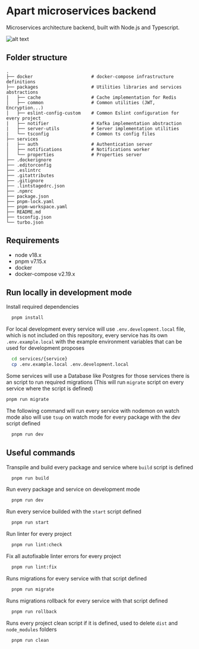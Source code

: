 # Apart microservices backend

Microservices architecture backend, built with Node.js and Typescript.

![alt text](https://github.com/apart-re/cerberus/blob/main/docs/diagram.png?raw=true)

## Folder structure

    .
    ├── docker                      # docker-compose infrastructure definitions              
    ├── packages                    # Utilities libraries and services abstractions
    |   ├── cache                   # Cache implementation for Redis
    │   ├── common                  # Common utilities (JWT, Encryption...)
    │   ├── eslint-config-custom    # Common Eslint configuration for every project
    |   ├── notifier                # Kafka implementation abstraction
    |   ├── server-utils            # Server implementation utilities
    |   └── tsconfig                # Common ts config files
    ├── services
    |   ├── auth                    # Authentication server
    │   ├── notifications           # Notifications worker
    │   └── properties              # Properties server
    ├── .dockerignore
    ├── .editorconfig
    ├── .eslintrc
    ├── .gitattributes
    ├── .gitignore
    ├── .lintstagedrc.json
    ├── .npmrc
    ├── package.json
    ├── pnpm-lock.yaml
    ├── pnpm-workspace.yaml
    ├── README.md
    ├── tsconfig.json               
    └── turbo.json


## Requirements

- node v18.x
- pnpm v7.15.x
- docker
- docker-compose v2.19.x

## Run locally in development mode

Install required dependencies

```bash
  pnpm install
```

For local development every service will use ```.env.development.local``` file, which is not included on this repository, every service has its own ```.env.example.local``` with the example environment variables that can be used for development proposes

```bash
  cd services/{service}
  cp .env.example.local .env.development.local
```

Some services will use a Database like Postgres for those services there is an script to run required migrations (This will run ```migrate``` script on every service where the script is defined)

```bash
pnpm run migrate
```

The following command will run every service with nodemon on watch mode also will use `tsup` on watch mode for every package with the dev script defined

```bash
  pnpm run dev
```

## Useful commands

Transpile and build every package and service where ```build``` script is defined

```bash
  pnpm run build
```

Run every package and service on development mode

```bash
  pnpm run dev
```

Run every service builded with the ```start``` script defined

```bash
  pnpm run start
```

Run linter for every project

```bash
  pnpm run lint:check
```

Fix all autofixable linter errors for every project

```bash
  pnpm run lint:fix
```

Runs migrations for every service with that script defined

```bash
  pnpm run migrate
```

Runs migrations rollback for every service with that script defined

```bash
  pnpm run rollback
```

Runs every project clean script if it is defined, used to delete ```dist``` and ```node_modules``` folders

```bash
  pnpm run clean
```
